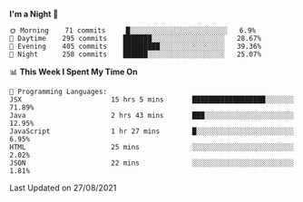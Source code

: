 <!--START_SECTION:waka-->
**I'm a Night 🦉** 

```text
🌞 Morning    71 commits     █░░░░░░░░░░░░░░░░░░░░░░░░   6.9% 
🌆 Daytime    295 commits    ███████░░░░░░░░░░░░░░░░░░   28.67% 
🌃 Evening    405 commits    █████████░░░░░░░░░░░░░░░░   39.36% 
🌙 Night      258 commits    ██████░░░░░░░░░░░░░░░░░░░   25.07%

```


📊 **This Week I Spent My Time On** 

```text
💬 Programming Languages: 
JSX                      15 hrs 5 mins       ██████████████████░░░░░░░   71.89% 
Java                     2 hrs 43 mins       ███░░░░░░░░░░░░░░░░░░░░░░   12.95% 
JavaScript               1 hr 27 mins        █░░░░░░░░░░░░░░░░░░░░░░░░   6.95% 
HTML                     25 mins             ░░░░░░░░░░░░░░░░░░░░░░░░░   2.02% 
JSON                     22 mins             ░░░░░░░░░░░░░░░░░░░░░░░░░   1.81%

```


 Last Updated on 27/08/2021
<!--END_SECTION:waka-->
